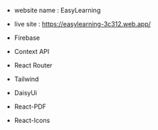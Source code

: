 * website name : EasyLearning

* live site : https://easylearning-3c312.web.app/

* Firebase 
* Context API
* React Router
* Tailwind
* DaisyUi
* React-PDF
* React-Icons